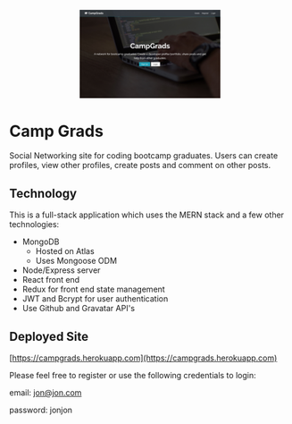 <p align="center">
  <img width="50%" src="client/public/assets/campgrads-screenshot.jpg">
  
# Camp Grads

Social Networking site for coding bootcamp graduates. Users can create profiles, view other profiles, create posts and comment on other posts.

## Technology

This is a full-stack application which uses the MERN stack and a few other technologies:

- MongoDB
  - Hosted on Atlas
  - Uses Mongoose ODM
- Node/Express server
- React front end
- Redux for front end state management
- JWT and Bcrypt for user authentication
- Use Github and Gravatar API's

## Deployed Site

[https://campgrads.herokuapp.com](https://campgrads.herokuapp.com)

Please feel free to register or use the following credentials to login:

email: jon@jon.com

password: jonjon
